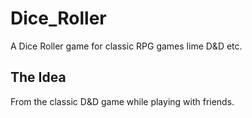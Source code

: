 # Dice_Roller
A Dice Roller game for classic RPG games lime D&amp;D etc.

## The Idea
From the classic D&D game while playing with friends.
